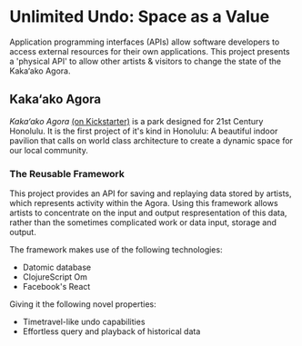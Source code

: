 # Unlimited Undo: Space as a Value

Application programming interfaces (APIs) allow software developers to access external resources for their own applications. This project presents a 'physical API' to allow other artists & visitors to change the state of the Kaka‘ako Agora.

## Kaka‘ako Agora

*Kaka‘ako Agora* [(on Kickstarter)](https://www.kickstarter.com/projects/1872441385/kakaako-agora-an-indoor-public-park-by-atelier-bow) is a park designed for 21st Century Honolulu. It is the first project of it's kind in Honolulu: A beautiful indoor pavilion that calls on world class architecture to create a dynamic space for our local community.

### The Reusable Framework

This project provides an API for saving and replaying data stored by artists, which represents activity within the Agora. Using this framework allows artists to concentrate on the input and output respresentation of this data, rather than the sometimes complicated work or data input, storage and output.

The framework makes use of the following technologies:
* Datomic database
* ClojureScript Om
* Facebook's React

Giving it the following novel properties:
* Timetravel-like undo capabilities
* Effortless query and playback of historical data
